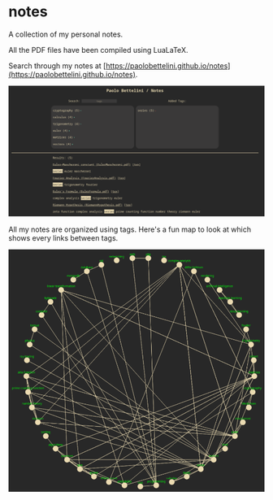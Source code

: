 # notes
A collection of my personal notes.

All the PDF files have been compiled using LuaLaTeX.

Search through my notes at [https://paolobettelini.github.io/notes](https://paolobettelini.github.io/notes).

![website preview](./screenshot.png)

All my notes are organized using tags.
Here's a fun map to look at which shows every links between tags.

![tags graph](./tags.png)